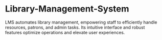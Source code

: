 # Library-Management-System
 LMS automates library management, empowering staff to efficiently handle resources, patrons, and admin tasks. Its intuitive interface and robust features optimize operations and elevate user experiences.

